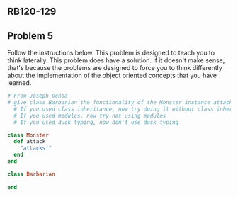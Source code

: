 ## RB120-129
## Problem 5

Follow the instructions below. This problem is designed to teach you to think laterally. This problem does have a solution. If it doesn't make sense, that's because the problems are designed to force you to think differently about the implementation of the object oriented concepts that you have learned.

```ruby
# From Joseph Ochoa
# give class Barbarian the functionality of the Monster instance attack method:
  # If you used class inheritance, now try doing it without class inheritance directly.
  # If you used modules, now try not using modules
  # If you used duck typing, now don't use duck typing 

class Monster
  def attack
    "attacks!"
  end
end

class Barbarian
  
end
```
